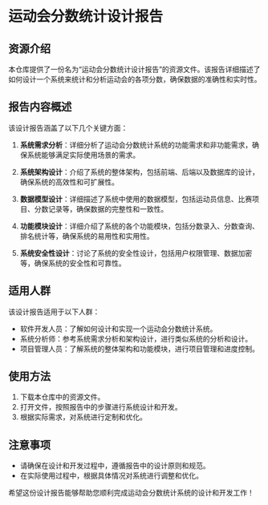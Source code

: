 # 运动会分数统计设计报告

## 资源介绍

本仓库提供了一份名为“运动会分数统计设计报告”的资源文件。该报告详细描述了如何设计一个系统来统计和分析运动会的各项分数，确保数据的准确性和实时性。

## 报告内容概述

该设计报告涵盖了以下几个关键方面：

1. **系统需求分析**：详细分析了运动会分数统计系统的功能需求和非功能需求，确保系统能够满足实际使用场景的需求。

2. **系统架构设计**：介绍了系统的整体架构，包括前端、后端以及数据库的设计，确保系统的高效性和可扩展性。

3. **数据模型设计**：详细描述了系统中使用的数据模型，包括运动员信息、比赛项目、分数记录等，确保数据的完整性和一致性。

4. **功能模块设计**：详细介绍了系统的各个功能模块，包括分数录入、分数查询、排名统计等，确保系统的易用性和实用性。

5. **系统安全性设计**：讨论了系统的安全性设计，包括用户权限管理、数据加密等，确保系统的安全性和可靠性。

## 适用人群

该设计报告适用于以下人群：

- 软件开发人员：了解如何设计和实现一个运动会分数统计系统。
- 系统分析师：参考系统需求分析和架构设计，进行类似系统的分析和设计。
- 项目管理人员：了解系统的整体架构和功能模块，进行项目管理和进度控制。

## 使用方法

1. 下载本仓库中的资源文件。
2. 打开文件，按照报告中的步骤进行系统设计和开发。
3. 根据实际需求，对系统进行定制和优化。

## 注意事项

- 请确保在设计和开发过程中，遵循报告中的设计原则和规范。
- 在实际使用过程中，根据具体情况对系统进行调整和优化。

希望这份设计报告能够帮助您顺利完成运动会分数统计系统的设计和开发工作！